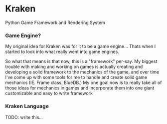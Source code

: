 # Kraken
Python Game Framework and Rendering System

### Game Engine?
My original idea for Kraken was for it to be a game engine... Thats when I started to look into what really went into game engines.

So what that means is that now, this is a "framework" per-say. My biggest trouble with making and working on games is actually creating and developing a solid framework to the mechanics of the game, and over time I've come up with some tools for me to handle and create solid game mechanics (IE. Frame class, BlueDB.) My one goal now is to really take all of those ideas for mechanics in games and incorporate them into one giant customizable and easy to write framework

### Kraken Language
TODO: write this...
